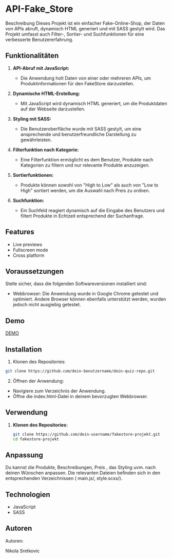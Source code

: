 # API-Fake_Store

Beschreibung
Dieses Projekt ist ein einfacher Fake-Online-Shop, der Daten von APIs abruft, dynamisch HTML generiert und mit SASS gestylt wird. Das Projekt umfasst auch Filter-, Sortier- und Suchfunktionen für eine verbesserte Benutzererfahrung.

## Funktionalitäten

1. **API-Abruf mit JavaScript:**

   - Die Anwendung holt Daten von einer oder mehreren APIs, um Produktinformationen für den FakeStore darzustellen.

2. **Dynamische HTML-Erstellung:**

   - Mit JavaScript wird dynamisch HTML generiert, um die Produktdaten auf der Webseite darzustellen.

3. **Styling mit SASS:**

   - Die Benutzeroberfläche wurde mit SASS gestylt, um eine ansprechende und benutzerfreundliche Darstellung zu gewährleisten.

4. **Filterfunktion nach Kategorie:**

   - Eine Filterfunktion ermöglicht es dem Benutzer, Produkte nach Kategorien zu filtern und nur relevante Produkte anzuzeigen.

5. **Sortierfunktionen:**

   - Produkte können sowohl von "High to Low" als auch von "Low to High" sortiert werden, um die Auswahl nach Preis zu ordnen.

6. **Suchfunktion:**
   - Ein Suchfeld reagiert dynamisch auf die Eingabe des Benutzers und filtert Produkte in Echtzeit entsprechend der Suchanfrage.

## Features

- Live previews
- Fullscreen mode
- Cross platform

## Voraussetzungen

Stelle sicher, dass die folgenden Softwareversionen installiert sind:

- Webbrowser: Die Anwendung wurde in Google Chrome getestet und optimiert. Andere Browser können ebenfalls unterstützt werden, wurden jedoch nicht ausgiebig getestet.

## Demo

[DEMO](https://nikolasretko.github.io/FakeStore_API/)

## Installation

1. Klonen des Repositories:

```bash
git clone https://github.com/dein-benutzername/dein-quiz-repo.git

```

2. Öffnen der Anwendung:

- Navigiere zum Verzeichnis der Anwendung.
- Öffne die index.html-Datei in deinem bevorzugten Webbrowser.

## Verwendung

1. **Klonen des Repositories:**
   ```bash
   git clone https://github.com/dein-username/fakestore-projekt.git
   cd fakestore-projekt
   ```

## Anpassung

Du kannst die Produkte, Beschreibungen, Preis , das Styling uvm. nach deinen Wünschen anpassen. Die relevanten Dateien befinden sich in den entsprechenden Verzeichnissen ( main.js/, style.scss/).

## Technologien

- JavaScript
- SASS

## Autoren

Autoren:

Nikola Sretkovic
